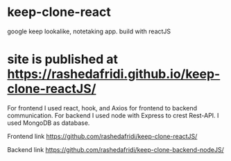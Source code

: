 # keep-clone-react
google keep lookalike, notetaking app. build with reactJS

# site is published at https://rashedafridi.github.io/keep-clone-reactJS/

For frontend I used react, hook, and Axios for frontend to backend communication.
For backend I used node with Express to crest Rest-API.
I used MongoDB as database.

Frontend link https://github.com/rashedafridi/keep-clone-reactJS/

Backend link https://github.com/rashedafridi/keep-clone-backend-nodeJS/
